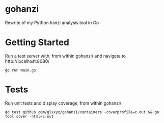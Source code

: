 # gohanzi
Rewrite of my Python hanzi analysis tool in Go

# Getting Started

Run a test server with, from within gohanzi/ and navigate to http://localhost:8080/

```
go run main.go
```

# Tests


Run unit tests and display coverage, from within gohanzi/

```
go test github.com/glxxyz/gohanzi/containers -coverprofile=c.out && go tool cover -html=c.out
```